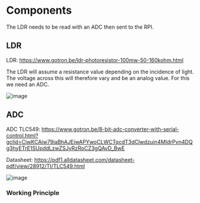 # Components
The LDR needs to be read with an ADC then sent to the RPI.

## LDR
LDR: https://www.gotron.be/ldr-photoresistor-100mw-50-160kohm.html

The LDR will assume a resistance value depending on the incidence of light. The voltage across this will therefore vary and be an analog value. For this we need an ADC.

![image](https://user-images.githubusercontent.com/79916416/197495382-c62f6ac9-0afe-435c-8baf-716bd85ffba2.png)

## ADC
ADC TLC549: https://www.gotron.be/8-bit-adc-converter-with-serial-control.html?gclid=CjwKCAjw79iaBhAJEiwAPYwoCLWCTqcdT3dClwdzuin4MIdrPvn4DQg3hyETrE1SUpddLzwZSJvRzRoCZ3gQAvD_BwE

Datasheet: https://pdf1.alldatasheet.com/datasheet-pdf/view/28912/TI/TLC549.html

![image](https://user-images.githubusercontent.com/79916416/197496335-5483d1d2-a319-4482-ad6b-eb48fd0b88e4.png)

### Working Principle

